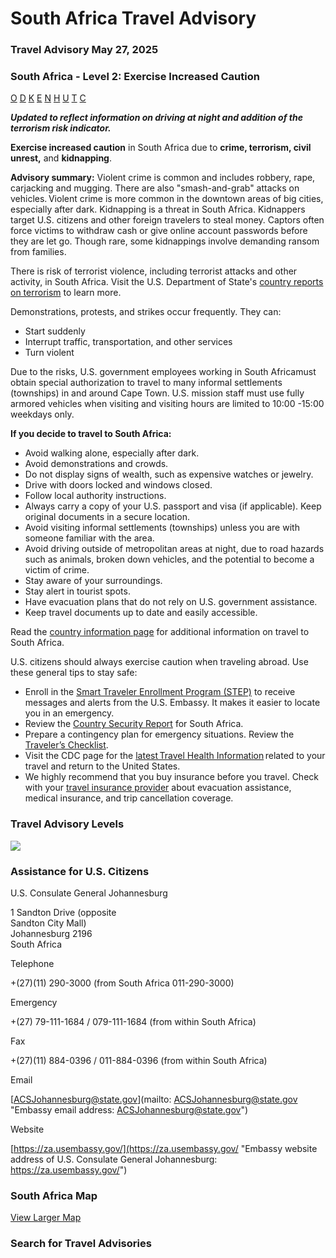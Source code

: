 # South Africa Travel Advisory

### Travel Advisory May 27, 2025

### South Africa - Level 2: Exercise Increased Caution

[O](javascript:void(0); "Tool Tip: Other")
[D](javascript:void(0); "Tool Tip: Wrongful Detention")
[K](javascript:void(0); "Tool Tip: Kidnap and Hostage")
[E](javascript:void(0); "Tool Tip: Event")
[N](javascript:void(0); "Tool Tip: Disaster")
[H](javascript:void(0); "Tool Tip: Health")
[U](javascript:void(0); "Tool Tip: Civil Unrest")
[T](javascript:void(0); "Tool Tip: Terrorism")
[C](javascript:void(0); "Tool Tip: Crimes")

***Updated to reflect information on driving at night and addition of the terrorism risk indicator.***

**Exercise increased caution** in South Africa due to **crime, terrorism, civil unrest,** and **kidnapping**.

**Advisory summary:** Violent crime is common and includes robbery, rape, carjacking and mugging. There are also "smash-and-grab" attacks on vehicles. Violent crime is more common in the downtown areas of big cities, especially after dark. Kidnapping is a threat in South Africa. Kidnappers target U.S. citizens and other foreign travelers to steal money. Captors often force victims to withdraw cash or give online account passwords before they are let go. Though rare, some kidnappings involve demanding ransom from families.

There is risk of terrorist violence, including terrorist attacks and other activity, in South Africa. Visit the U.S. Department of State's [country reports on terrorism](https://www.state.gov/country-reports-on-terrorism/) to learn more.

Demonstrations, protests, and strikes occur frequently. They can:

* Start suddenly
* Interrupt traffic, transportation, and other services
* Turn violent

Due to the risks, U.S. government employees working in South Africamust obtain special authorization to travel to many informal settlements (townships) in and around Cape Town. U.S. mission staff must use fully armored vehicles when visiting and visiting hours are limited to 10:00 -15:00 weekdays only.

**If you decide to travel to South Africa:**

* Avoid walking alone, especially after dark.
* Avoid demonstrations and crowds.
* Do not display signs of wealth, such as expensive watches or jewelry.
* Drive with doors locked and windows closed.
* Follow local authority instructions.
* Always carry a copy of your U.S. passport and visa (if applicable). Keep original documents in a secure location.
* Avoid visiting informal settlements (townships) unless you are with someone familiar with the area.
* Avoid driving outside of metropolitan areas at night, due to road hazards such as animals, broken down vehicles, and the potential to become a victim of crime.
* Stay aware of your surroundings.
* Stay alert in tourist spots.
* Have evacuation plans that do not rely on U.S. government assistance.
* Keep travel documents up to date and easily accessible.

Read the [country information page](https://travel.state.gov/content/travel/en/international-travel/International-Travel-Country-Information-Pages/SouthAfrica.html) for additional information on travel to South Africa.

U.S. citizens should always exercise caution when traveling abroad. Use these general tips to stay safe:

* Enroll in the [Smart Traveler Enrollment Program (STEP)](https://step.state.gov/) to receive messages and alerts from the U.S. Embassy. It makes it easier to locate you in an emergency.
* Review the [Country Security Report](https://www.osac.gov/Country/SouthAfrica/Content/Detail/Report/bd2dab15-0f21-496f-9aae-2313e8b5ea43) for South Africa.
* Prepare a contingency plan for emergency situations. Review the [Traveler’s Checklist](https://travel.state.gov/content/travel/en/international-travel/before-you-go/travelers-checklist.html#_blank).
* Visit the CDC page for the [latest Travel Health Information](https://wwwnc.cdc.gov/travel/destinations/traveler/none/south-africa) related to your travel and return to the United States.
* We highly recommend that you buy insurance before you travel. Check with your [travel insurance provider](https://travel.state.gov/content/travel/en/international-travel/before-you-go/your-health-abroad/Insurance_Coverage_Overseas.html) about evacuation assistance, medical insurance, and trip cancellation coverage.

### Travel Advisory Levels

[![](/content/dam/NEWTravelAssets/images/travel-levelv2.svg)](/content/travel/en/international-travel/before-you-go/about-our-new-products.html "Travel Advisory Levels")

### Assistance for U.S. Citizens

U.S. Consulate General Johannesburg

1 Sandton Drive (opposite  
Sandton City Mall)  
Johannesburg 2196  
South Africa

Telephone

+(27)(11) 290-3000 (from South Africa 011-290-3000)

Emergency

+(27) 79-111-1684 / 079-111-1684 (from within South Africa)

Fax

+(27)(11) 884-0396 / 011-884-0396 (from within South Africa)

Email

[ACSJohannesburg@state.gov](mailto: ACSJohannesburg@state.gov "Embassy email address: ACSJohannesburg@state.gov")

Website

[https://za.usembassy.gov/](https://za.usembassy.gov/ "Embassy website address of U.S. Consulate General Johannesburg: https://za.usembassy.gov/")

### South Africa Map

[View Larger Map](https://travelmaps.state.gov/TSGMap/?extent=7.698332671,-36.932411761,41.092334401,-21.806474218 "Map of South Africa")



### Search for Travel Advisories